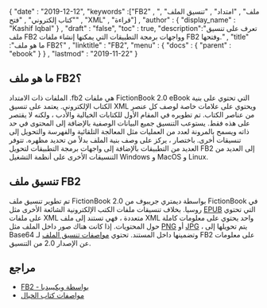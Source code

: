 {
  "date" : "2019-12-12",
  "keywords" :["FB2" , "ملف" , "امتداد" , "تنسيق الملف" , "كتاب إلكتروني" , "فتح" , "XML" , "قراءة"] ,
  "author" : {
    "display_name" : "Kashif Iqbal"
} ,
  "draft" : "false",
  "toc" : true,
  "description":"تعرف على تنسيق ملف FB2 وواجهات برمجة التطبيقات التي يمكنها إنشاء ملفات FB2 وفتحها." ,
  "title" :"ما هو ملف FB2؟" ,
  "linktitle" : "FB2",
  "menu" : {
    "docs" : {
      "parent" : "ebook"
}
} ,
  "lastmod" : "2019-11-22"
}

## ما هو ملف FB2؟

الملفات ذات الامتداد .fb2 هي ملفات FictionBook 2.0 eBook التي تحتوي على بنية الكتاب الإلكتروني. يعتمد على تنسيق XML ويحتوي على علامات خاصة لوصف كل عنصر من عناصر الكتاب. تم تطويره في المقام الأول للكتابات الخيالية والأدب ، ولكنه لا يقتصر على هذه فقط. يستوعب التنسيق جميع البيانات الوصفية بالإضافة إلى المحتوى في حد ذاته ويسمح بالمرونة لعدد من العمليات مثل المعالجة التلقائية والفهرسة والتحويل إلى تنسيقات أخرى. باختصار ، يركز على وصف بنية الملف بدلاً من تحديد مظهره. تتوفر العديد من التطبيقات بالإضافة إلى واجهات برمجة التطبيقات لتحويل FB2 إلى العديد من التنسيقات الأخرى على أنظمة التشغيل Windows و MacOS و Linux.

## تنسيق ملف FB2

تم تطوير تنسيق ملف FictionBook 2.0 بواسطة ديمتري جريبوف من FictionBook في روسيا. بخلاف تنسيقات ملفات الكتب الإلكترونية الشائعة الأخرى مثل [EPUB](/ar/ebook/epub/) التي تحتوي على ملفات XML متعددة ، فهي تستند إلى ملف XML واحد يحتوي على معلومات كاملة حول المحتويات. إذا كانت هناك صور داخل الملف مثل [PNG](/ar/image/png/) أو [JPG](/ar/image/jpeg/) ، يتم تحويلها إلى Base64 وتضمينها داخل المستند. تحتوي [مواصفات تنسيق الملف](http://gribuser.ru/xml/fictionbook/index.html.en) لـ FB2 على معلومات عن الإصدار 2.0 من التنسيق.

## مراجع ##

* [FB2 - بواسطة ويكيبيديا](https://en.wikipedia.org/wiki/FictionBook)
* [مواصفات كتاب الخيال](http://gribuser.ru/xml/fictionbook/index.html.en)

